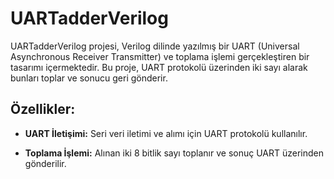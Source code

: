 # UARTadderVerilog 
UARTadderVerilog projesi, Verilog dilinde yazılmış bir UART (Universal Asynchronous Receiver Transmitter) ve toplama işlemi gerçekleştiren bir tasarımı içermektedir. Bu proje, UART protokolü üzerinden iki sayı alarak bunları toplar ve sonucu geri gönderir.

## Özellikler:

- **UART İletişimi:** Seri veri iletimi ve alımı için UART protokolü kullanılır.

- **Toplama İşlemi:** Alınan iki 8 bitlik sayı toplanır ve sonuç UART üzerinden gönderilir.
